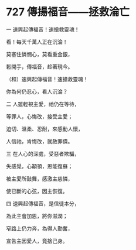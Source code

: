 # 727 傳揚福音——拯救淪亡

一 速興起傳福音！速搶救靈魂！

看！每天千萬人正在沉淪！

莫塞住憐憫心，莫看重金銀，

鬆開手，傳福音，趁著現今。

（和）速興起傳福音！速搶救靈魂！

你為何仍忍心，看人沉淪？

二 人雖輕視主愛，祂仍在等待，

等罪人，心悔改，接受主愛；

迫切、溫柔、忍耐，來感動人懷，

人信祂，肯悔改，就赦罪債。

三 在人心的深處，受惡者欺騙，

失感覺，心顢頇，恩能復蘇；

被主愛所鼓舞，感激主慈憐，

使已斷的心弦，因主恢復。

四 速興起傳福音，是信徒本分，

為此主會加恩，將你滋潤；

窄路上仍力奔，為得人勤奮，

宣告主因愛人，竟捨己身。

